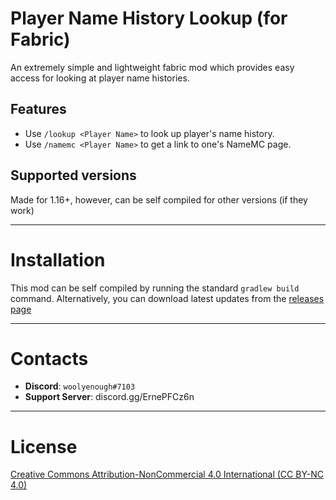 # Player Name History Lookup (for Fabric)
An extremely simple and lightweight fabric mod which provides easy access for looking at player name histories.

## Features
* Use `/lookup <Player Name>` to look up player's name history.
* Use `/namemc <Player Name>` to get a link to one's NameMC page.

## Supported versions
Made for 1.16+, however, can be self compiled for other versions (if they work)


---
# Installation
This mod can be self compiled by running the standard `gradlew build` command.
Alternatively, you can download latest updates from the [releases page](https://github.com/Woolyenough/fabric-name-history-lookup/releases)


---
# Contacts
* **Discord**: `woolyenough#7103`
* **Support Server**: discord.gg/ErnePFCz6n

---
# License
[Creative Commons Attribution-NonCommercial 4.0 International (CC BY-NC 4.0)](https://creativecommons.org/licenses/by-nc/4.0/)
